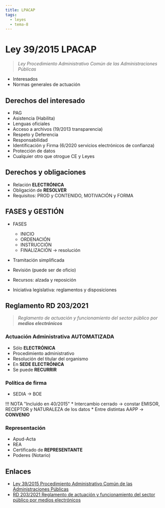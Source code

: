 ```yaml
---
title: LPACAP
tags:
  - leyes
  - tema-8
---
```

# Ley 39/2015 LPACAP
> _Ley Procedimiento Administrativo Común de las Administraciones Públicas_

* Interesados
* Normas generales de actuación

## Derechos del interesado

* PAG
* Asistencia (Habilita)
* Lenguas oficiales
* Acceso a archivos (19/2013 transparencia)
* Respeto y Deferencia
* Responsabilidad
* Identificación y Firma (6/2020 servicios electrónicos de confianza)
* Protección de datos
* Cualquier otro que otrogue CE y Leyes

## Derechos y obligaciones

* Relación **ELECTRÓNICA**
* Obligación de **RESOLVER**
* Requisitos: PROD y CONTENIDO, MOTIVACIÓN y FORMA

## FASES y GESTIÓN
* FASES
    * INICIO
    * ORDENACIÓN
    * INSTRUCCIÓN
    * FINALIZACIÓN -> resolución

* Tramitación simplificada
* Revisión (puede ser de oficio)
* Recursos: alzada y reposición
* Iniciativa legislativa: reglamentos y disposiciones

## Reglamento RD 203/2021
> _Reglamento de actuación y funcionamiento del sector público por **medios electrónicos**_

### Actuación Administrativa **AUTOMATIZADA**

* Sólo __ELECTRÓNICA__
* Procedimiento administrativo
* Resolución del titular del organismo
* En **SEDE ELECTRÓNICA**
* Se puede **RECURRIR**

### Política de firma

* SEDIA -> BOE

!!! NOTA "Incluido en 40/2015"
    * Intercambio cerrado -> constar EMISOR, RECEPTOR y NATURALEZA de los datos
    * Entre distintas AAPP -> **CONVENIO**

### Representación

* Apud-Acta
* REA
* Certificado de **REPRESENTANTE**
* Poderes (Notario)

## Enlaces
* [Ley 39/2015 Procedimiento Administrativo Común de las Administraciones Públicas](https://www.boe.es/buscar/act.php?id=BOE-A-2015-10565)
* [RD 203/2021 Reglamento de actuación y funcionamiento del sector público por medios electrónicos](https://www.boe.es/buscar/act.php?id=BOE-A-2021-5032)
